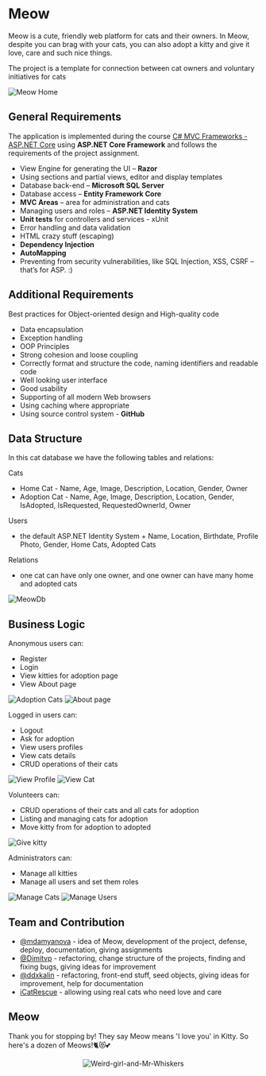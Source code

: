 # Meow
Meow is a cute, friendly web platform for cats and their owners. In Meow, despite you can brag with your cats, you can also adopt a kitty and give it love, care and such nice things.

The project is a template for connection between cat owners and voluntary initiatives for cats

![Meow Home](https://imgur.com/fN7JZN3.jpg)

## General Requirements
The application is implemented during the course [C# MVC Frameworks - ASP.NET Core](https://github.com/mdamyanova/C-Sharp-Web-Development/tree/master/09.C%23%20Web/09.02.C%23%20MVC%20Frameworks%20-%20ASP.NET%20Core) using **ASP.NET Core Framework** and follows the requirements of the project assignment.
-	View Engine for generating the UI – **Razor**
-	Using sections and partial views, editor and display templates
- Database back-end – **Microsoft SQL Server**
- Database access – **Entity Framework Core**
- **MVC Areas** – area for administration and cats
- Managing users and roles – **ASP.NET Identity System**
- **Unit tests** for controllers and services - xUnit
- Error handling and data validation
- HTML crazy stuff (escaping)
- **Dependency Injection**
- **AutoMapping**
- Preventing from security vulnerabilities, like SQL Injection, XSS, CSRF – that’s for ASP. :)

## Additional Requirements
Best practices for Object-oriented design and High-quality code
-	Data encapsulation
-	Exception handling
-	OOP Principles
-	Strong cohesion and loose coupling
-	Correctly format and structure the code, naming identifiers and readable code
- Well looking user interface
- Good usability 
- Supporting of all modern Web browsers
- Using caching where appropriate
- Using source control system - **GitHub**

## Data Structure 
In this cat database we have the following tables and relations:

Cats 
- Home Cat - Name, Age, Image, Description, Location, Gender, Owner
- Adoption Cat -  Name, Age, Image, Description, Location, Gender, IsAdopted, IsRequested, RequestedOwnerId, Owner

Users 
- the default ASP.NET Identity System + Name, Location, Birthdate, Profile Photo, Gender, Home Cats, Adopted Cats

Relations 
- one cat can have only one owner, and one owner can have many home and adopted cats

![MeowDb](https://imgur.com/daE10IU.jpg)

## Business Logic
Anonymous users can: 
-	Register
-	Login
-	View kitties for adoption page
- View About page

![Adoption Cats](https://imgur.com/03S0Bar.jpg)
![About page](https://imgur.com/RZh8kw5.jpg)

Logged in users can: 
-	Logout
-	Ask for adoption
-	View users profiles
- View cats details
-	CRUD operations of their cats

![View Profile](https://imgur.com/QVl9fCo.jpg)
![View Cat](https://imgur.com/qzmVma7.jpg)

Volunteers can: 
- CRUD operations of their cats and all cats for adoption
- Listing and managing cats for adoption
- Move kitty from for adoption to adopted

![Give kitty](https://imgur.com/HduAM5X.jpg)

Administrators can:
-	Manage all kitties
-	Manage all users and set them roles

![Manage Cats](https://imgur.com/ttNzc8e.jpg)
![Manage Users](https://imgur.com/ehgnnww.jpg)

## Team and Contribution
- [@mdamyanova](https://github.com/mdamyanova) - idea of Meow, development of the project, defense, deploy, documentation, giving assignments
- [@Dimitvp](https://github.com/Dimitvp) - refactoring, change structure of the projects, finding and fixing bugs, giving ideas for improvement
- [@ddxkalin](https://github.com/ddxkalin) - refactoring, front-end stuff, seed objects, giving ideas for improvement, help for documentation
- [iCatRescue](https://www.facebook.com/iCatRescue/) - allowing using real cats who need love and care

## Meow
Thank you for stopping by! They say Meow means 'I love you' in Kitty. So here's a dozen of Meows!🐈😻💕
<p align="center">
  <img src="https://i.pinimg.com/originals/92/60/1b/92601b2087dc6a24cf873495d27370ad.gif?raw=true" alt="Weird-girl-and-Mr-Whiskers"/>
</p>
